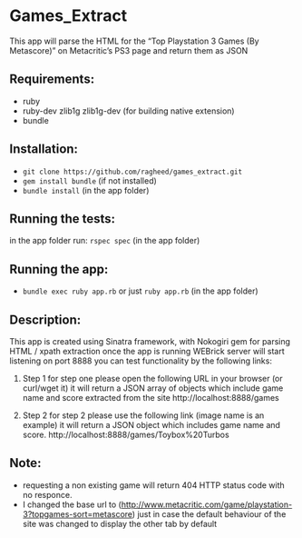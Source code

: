 # Games_Extract
This app will parse the HTML for the “Top Playstation 3 Games (By Metascore)” on Metacritic’s PS3 page and return them as JSON

## Requirements:
* ruby
* ruby-dev zlib1g zlib1g-dev (for building native extension)
* bundle

## Installation:
* `git clone https://github.com/ragheed/games_extract.git`
* `gem install bundle` (if not installed)
* `bundle install` (in the app folder)

## Running the tests:
in the app folder run:
`rspec spec` (in the app folder)

## Running the app:
* `bundle exec ruby app.rb` or just `ruby app.rb` (in the app folder)

## Description:
This app is created using Sinatra framework, with Nokogiri gem for parsing HTML / xpath extraction
once the app is running WEBrick server will start listening on port 8888
you can test functionality by the following links:

1. Step 1 
for step one please open the following URL in your browser (or curl/wget it) it will return a JSON array of objects which include game name and score extracted from the site
http://localhost:8888/games

2. Step 2
for step 2 please use the following link (image name is an example) it will return a JSON object which includes game name and score. 
http://localhost:8888/games/Toybox%20Turbos

## Note:
* requesting a non existing game will return 404 HTTP status code with no responce.
* I changed the base url to (http://www.metacritic.com/game/playstation-3?topgames-sort=metascore) just in case the default behaviour of the site was changed to display the other tab by default
